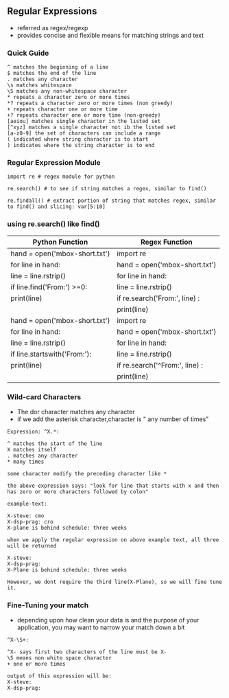 Regular Expressions
---
* referred as regex/regexp
* provides concise and flexible means for matching strings and text

### Quick Guide
```
^ matches the beginning of a line
$ matches the end of the line
. matches any character
\s matches whitespace
\S matches any non-whitespace character
* repeats a character zero or more times
*? repeats a character zero or more times (non greedy)
+ repeats character one or more time
+? repeats character one or more time (non-greedy)
[aeiou] matches single character in the listed set
[^xyz] matches a single character not ib the listed set
[a-z0-9] the set of characters can include a range
( indicated where string character is to start
) indicates where the string character is to end
```
### Regular Expression Module
```
import re # regex module for python

re.search() # to see if string matches a regex, similar to find()

re.findall() # extract portion of string that matches regex, similar to find() and slicing: var[5:10]
```
### using re.search() like find()

| Python Function                   | Regex Function                      |
|-----------------------------------|-------------------------------------|
| hand = open('mbox-short.txt')     | import re                           |
| for line in hand:                 | hand = open('mbox-short.txt')       |
|     line = line.rstrip()          | for line in hand:                   |
|     if line.find('From:') >=0:    |     line = line.rstrip()            |
|         print(line)               |     if re.search('From:', line) :   |
|                                   |         print(line)                 |
| hand = open('mbox-short.txt')     | import re                           |
| for line in hand:                 | hand = open('mbox-short.txt')       |
|     line = line.rstrip()          | for line in hand:                   |
|     if line.startswith('From:'):  |     line = line.rstrip()            |
|         print(line)               |     if re.search('^From:', line) :  |
|                                   |         print(line)                 |

### Wild-card Characters
* The dor character matches any character
* if we add the asterisk character,character is " any number of times"

```
Expression: ^X.*:

^ matches the start of the line
X matches itself
. matches any character
* many times

some character modify the preceding character like *

the above expression says: "look for line that starts with x and then has zero or more characters followed by colon"

example-text:

X-steve: cmo
X-dsp-prag: cro
X-plane is behind schedule: three weeks

when we apply the regular expression on above example text, all three will be returned

X-steve:
X-dsp-prag:
X-Plane is behind schedule: three weeks

However, we dont require the third line(X-Plane), so we will fine tune it.
````
### Fine-Tuning your match
* depending upon how clean your data is and the purpose of your application, you may want to narrow your match down a bit

```
^X-\S+:

^X- says first two characters of the line must be X-
\S means non white space character
+ one or more times

output of this expression will be:
X-steve:
X-dsp-prag:
```
